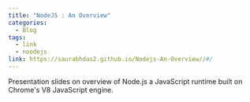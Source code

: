 ```yaml
---
title: "NodeJS : An Overview"
categories:
  - Blog
tags:
  - link
  - noodejs
link: https://saurabhdas2.github.io/Nodejs-An-Overview//#/
---
```


Presentation slides on overview of Node.js a JavaScript runtime built on Chrome's V8 JavaScript engine.
